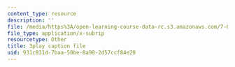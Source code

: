 ```yaml
---
content_type: resource
description: ''
file: /media/https%3A/open-learning-course-data-rc.s3.amazonaws.com/7-014-introductory-biology-spring-2005/931c831d7baa50be8a982d57ccf84e20_5_QWoGFUPaI.vtt
file_type: application/x-subrip
resourcetype: Other
title: 3play caption file
uid: 931c831d-7baa-50be-8a98-2d57ccf84e20
---
```

